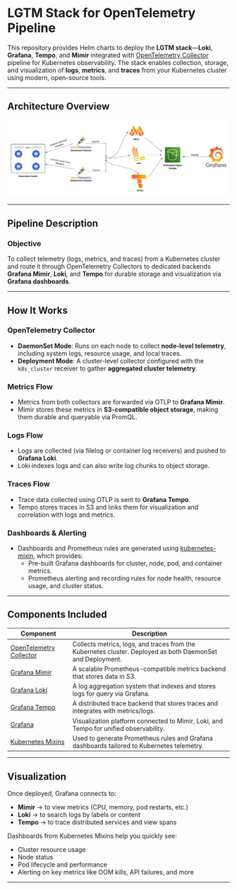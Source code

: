 # LGTM Stack for OpenTelemetry Pipeline

This repository provides Helm charts to deploy the **LGTM stack**—**Loki**, **Grafana**, **Tempo**, and **Mimir** integrated with [OpenTelemetry Collector](https://opentelemetry.io/docs/collector/) pipeline for Kubernetes observability. The stack enables collection, storage, and visualization of **logs**, **metrics**, and **traces** from your Kubernetes cluster using modern, open-source tools.

---

## Architecture Overview

![Architecture Diagram Placeholder](image.jpeg)



---

## Pipeline Description

### Objective

To collect telemetry (logs, metrics, and traces) from a Kubernetes cluster and route it through OpenTelemetry Collectors to dedicated backends **Grafana Mimir**, **Loki**, and **Tempo** for durable storage and visualization via **Grafana dashboards**.

---

##  How It Works

### OpenTelemetry Collector

- **DaemonSet Mode**: Runs on each node to collect **node-level telemetry**, including system logs, resource usage, and local traces.
- **Deployment Mode**: A cluster-level collector configured with the `k8s_cluster` receiver to gather **aggregated cluster telemetry**.

### Metrics Flow

- Metrics from both collectors are forwarded via OTLP to **Grafana Mimir**.
- Mimir stores these metrics in **S3-compatible object storage**, making them durable and queryable via PromQL.

### Logs Flow

- Logs are collected (via filelog or container log receivers) and pushed to **Grafana Loki**.
- Loki indexes logs and can also write log chunks to object storage.

### Traces Flow

- Trace data collected using OTLP is sent to **Grafana Tempo**.
- Tempo stores traces in S3 and links them for visualization and correlation with logs and metrics.

### Dashboards & Alerting

- Dashboards and Prometheus rules are generated using [kubernetes-mixin](https://github.com/kubernetes-monitoring/kubernetes-mixin), which provides:
  - Pre-built Grafana dashboards for cluster, node, pod, and container metrics.
  - Prometheus alerting and recording rules for node health, resource usage, and cluster status.

---

## Components Included

| Component              | Description                                                                 |
|------------------------|-----------------------------------------------------------------------------|
| [OpenTelemetry Collector](https://opentelemetry.io/docs/collector/) | Collects metrics, logs, and traces from the Kubernetes cluster. Deployed as both DaemonSet and Deployment. |
| [Grafana Mimir](https://grafana.com/oss/mimir/)                 | A scalable Prometheus-compatible metrics backend that stores data in S3.                            |
| [Grafana Loki](https://grafana.com/oss/loki/)                   | A log aggregation system that indexes and stores logs for query via Grafana.                        |
| [Grafana Tempo](https://grafana.com/oss/tempo/)                 | A distributed trace backend that stores traces and integrates with metrics/logs.                    |
| [Grafana](https://grafana.com/oss/grafana/)                     | Visualization platform connected to Mimir, Loki, and Tempo for unified observability.              |
| [Kubernetes Mixins](https://github.com/kubernetes-monitoring/kubernetes-mixin) | Used to generate Prometheus rules and Grafana dashboards tailored to Kubernetes telemetry.         |

---

## Visualization

Once deployed, Grafana connects to:
- **Mimir** → to view metrics (CPU, memory, pod restarts, etc.)
- **Loki** → to search logs by labels or content
- **Tempo** → to trace distributed services and view spans

Dashboards from Kubernetes Mixins help you quickly see:
- Cluster resource usage
- Node status
- Pod lifecycle and performance
- Alerting on key metrics like OOM kills, API failures, and more

---



